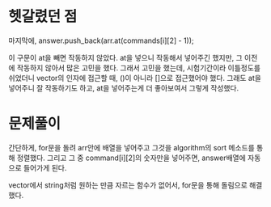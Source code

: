 # 헷갈렸던 점

마지막에, 
answer.push_back(arr.at(commands[i][2] - 1));

이 구문이 at을 빼면 작동하지 않았다. at을 넣으니 작동해서 넣어주긴 했지만, 그 이전에 작동하지 않아서 많은 고민을 했다. 그래서 고민을 했는데, 시험기간이라 이틀정도를 쉬었더니
vector의 인자에 접근할 때, ()이 아니라 []으로 접근했어야 했다. 그래도 at을 넣어주니 잘 작동하기도 하고, at을 넣어주는게 더 좋아보여서 그렇게 작성했다.

# 문제풀이

간단하게, for문을 돌려 arr안에 배열을 넣어주고 그것을 algorithm의 sort 메소드를 통해 정렬했다. 그리고 그 중 command[i][2]의 숫자만을 넣어주면, answer배열에 자동으로 들어가게 된다.

vector에서 string처럼 원하는 만큼 자르는 함수가 없어서, for문을 통해 돌림으로 해결했다.
